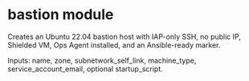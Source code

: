 # bastion module

Creates an Ubuntu 22.04 bastion host with IAP-only SSH, no public IP, Shielded VM, Ops Agent installed, and an Ansible-ready marker.

Inputs: name, zone, subnetwork_self_link, machine_type, service_account_email, optional startup_script.


